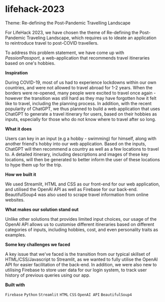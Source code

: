 # lifehack-2023
Theme: Re-defining the Post-Pandemic Travelling Landscape

For LifeHack 2023, we have chosen the theme of Re-defining the Post-Pandemic Traveling Landscape, which requires us to ideate an application to reintroduce travel to post-COVID travellers.

To address this problem statement, we have come up with *PassionPassport*, a web-application that recommends travel itineraries based on one's hobbies.
    
**Inspiration**

During COVID-19, most of us had to experience lockdowns within our own countries, and were not allowed to travel abroad for 1-2 years. When the borders were re-opened, many people were excited to travel once again - however the transition was still hard as they may have forgotten how it felt like to travel, including the planning process. In addition, with the recent popularity of ChatGPT, we thus planned to build a web application that uses ChatGPT to generate a travel itinerary for users, based on their hobbies as inputs, especially for those who do not know where to travel after so long. 

**What it does**

Users can key in an input (e.g a hobby - swimming) for himself, along with another friend's hobby into our web application. Based on the inputs, ChatGPT will then recommend a country as well as a few locations to travel to. A detailed itinerary, including descriptions and images of these key locations, will then be generated to better inform the user of these locations to hype them up for the trip.

**How we built it**

We used Streamlit, HTML and CSS as our front-end for our web application, and utilised the OpenAI API as well as Firebase for our back-end. BeautifulSoup4 was also used to scrape travel  information from online websites.

**What makes our solution stand out**

Unlike other solutions that provides limited input choices, our usage of the OpenAI API allows us to customise different itineraries based on different categories of inputs, including hobbies, cost, and even personality traits as examples.

**Some key challenges we faced**

A key issue that we've faced is the transition from our typical skillset of HTML/CSS/Javascript to Streamlit, as we wanted to fully utilise the OpenAI API for easier facilitation of the back-end. In addition, we were also new to utilising Firebase to store user data for our login system, to track user history of previous queries using our app.

**Built with**

`Firebase` `Python` `Streamlit` `HTML` `CSS` `OpenAI API` `BeautifulSoup4`
